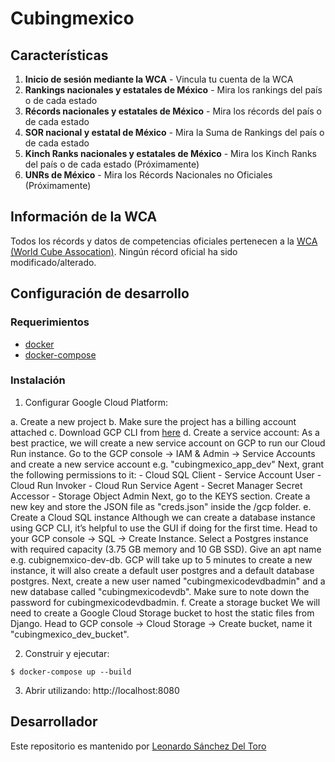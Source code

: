 Cubingmexico
===

## Características

1. **Inicio de sesión mediante la WCA** - Vincula tu cuenta de la WCA
2. **Rankings nacionales y estatales de México** - Mira los rankings del país o de cada estado
3. **Récords nacionales y estatales de México** - Mira los récords del país o de cada estado
4. **SOR nacional y estatal de México** - Mira la Suma de Rankings del país o de cada estado
5. **Kinch Ranks nacionales y estatales de México** - Mira los Kinch Ranks del país o de cada estado (Próximamente)
6. **UNRs de México** - Mira los Récords Nacionales no Oficiales (Próximamente)

## Información de la WCA

Todos los récords y datos de competencias oficiales pertenecen a la [WCA (World Cube Assocation)](https://www.worldcubeassociation.org).
Ningún récord oficial ha sido modificado/alterado.

## Configuración de desarrollo

### Requerimientos

*  [docker](https://www.docker.com/community-edition#/download)
*  [docker-compose](https://docs.docker.com/compose/install/)

### Instalación

1. Configurar Google Cloud Platform:

  a. Create a new project
  b. Make sure the project has a billing account attached
  c. Download GCP CLI from [here](https://cloud.google.com/sdk/docs/install)
  d. Create a service account:
      As a best practice, we will create a new service account on GCP to run our Cloud Run instance. Go to the GCP console → IAM & Admin → Service Accounts and create a new service account e.g. "cubingmexico_app_dev"
      Next, grant the following permissions to it:
        - Cloud SQL Client
        - Service Account User
        - Cloud Run Invoker
        - Cloud Run Service Agent
        - Secret Manager Secret Accessor
        - Storage Object Admin
      Next, go to the KEYS section. Create a new key and store the JSON file as "creds.json" inside the /gcp folder.
  e. Create a Cloud SQL instance
      Although we can create a database instance using GCP CLI, it’s helpful to use the GUI if doing for the first time. Head to your GCP console → SQL → Create Instance.
      Select a Postgres instance with required capacity (3.75 GB memory and 10 GB SSD). Give an apt name e.g. cubignemxico-dev-db. GCP will take up to 5 minutes to create a new instance, it will also create a default user postgres and a default database postgres.
      Next, create a new user named "cubingmexicodevdbadmin" and a new database called "cubingmexicodevdb". Make sure to note down the password for cubingmexicodevdbadmin.
  f. Create a storage bucket
      We will need to create a Google Cloud Storage bucket to host the static files from Django. Head to GCP console → Cloud Storage → Create bucket, name it "cubingmexico_dev_bucket".

2. Construir y ejecutar:

```
$ docker-compose up --build
```

3. Abrir utilizando: http://localhost:8080

## Desarrollador

Este repositorio es mantenido por [Leonardo Sánchez Del Toro](https://www.facebook.com/leonardo.sanchezdeltoro)
